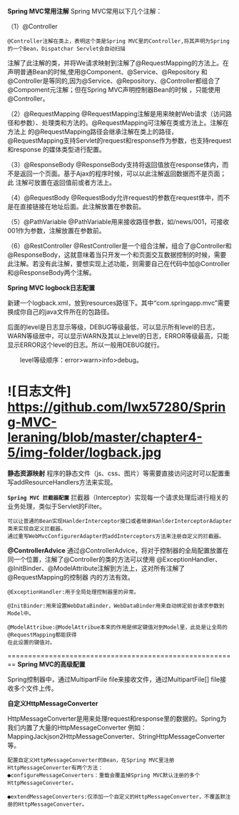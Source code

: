 **Spring MVC常用注解**
Spring MVC常用以下几个注解：

（1）@Controller

    @Controller注解在类上，表明这个类是Spring MVC里的Controller,将其声明为Spring的一个Bean，Dispatchar Servlet会自动扫描
 注解了此注解的类，并将We请求映射到注解了@RequestMapping的方法上。在声明普通Bean的时候,使用@Component、@Service、@Repository
 和@Controller是等同的,因为@Service、@Repository、@Controller都组合了@Compoment元注解；但在Spring MVC声明控制器Bean的时候
 ，只能使用@Controller。
 
（2）@RequestMapping
    @RequestMapping注解是用来映射Web请求（访问路径和参数）、处理类和方法的。@RequestMapping可注解在类或方法上。注解在方法上
 的@RequestMapping路径会继承注解在类上的路径，@RequestMapping支持Servlet的request和response作为参数，也支持request和response
 的媒体类型进行配置。
 
（3）@ResponseBody
    @ResponseBody支持将返回值放在response体内，而不是返回一个页面。基于Ajax的程序时候，可以以此注解返回数据而不是页面；此
 注解可放置在返回值前或者方法上。
 
（4）@RequestBody
    @RequestBody允许request的参数在request体中，而不是在直接链接在地址后面。此注解放置在参数前。
    
（5）@PathVariable
    @PathVariable用来接收路径参数，如/news/001，可接收001作为参数，注解放置在参数前。
    
（6）@RestController
    @RestController是一个组合注解，组合了@Controller和@ResponseBody，这就意味着当只开发一个和页面交互数据控制的时候，需要
 此注解。若没有此注解，要想实现上述功能，则需要自己在代码中加@Controller和@ResponseBody两个注解。
    
**Spring MVC logbock日志配置**

新建一个logback.xml，放到resources路径下。其中“com.springapp.mvc”需要换成你自己的java文件所在的包路径。

后面的level是日志显示等级，DEBUG等级最低，可以显示所有level的日志，WARN等级居中，可以显示WARN及其以上level的日志，ERROR等级最高，只能显示ERROR这个level的日志。所以一般用DEBUG就行。

　　level等级顺序：error>warn>info>debug。

![日志文件] https://github.com/lwx57280/Spring-MVC-leraning/blob/master/chapter4-5/img-folder/logback.jpg
=============================================================================
**静态资源映射**
程序的静态文件（js、css、图片）等需要直接访问这时可以配置重写addResourceHandlers方法来实现。

**`Spring MVC 拦截器配置`**
    拦截器（Interceptor）实现每一个请求处理后进行相关的业务处理，类似于Servlet的Filter。
    
    可以让普通的Bean实现HanlderInterceptor接口或者继承HanlderInterceptorAdapter类来实现自定义拦截器。
    通过重写WebMvcConfigurerAdapter的addInterceptors方法来注册自定义的拦截器。
    
    
**@ControllerAdvice**
    通过@ControllerAdvice，将对于控制器的全局配置放置在同一个位置，注解了@Controller的类的方法可以使用
    @ExceptionHandler、@InitBinder、@ModelAttribute注解到方法上，这对所有注解了@RequestMapping的控制器
    内的方法有效。
    
    @ExceptionHandler:用于全局处理控制器里的异常。
    
    @InitBinder:用来设置WebDataBinder，WebDataBinder用来自动绑定前台请求参数到Model中。
    
    @ModelAttribue:@ModelAttribue本来的作用是绑定键值对到Model里，此处是让全局的@RequestMapping都能获得
    在此设置的键值对。
 
========================================================
**Spring MVC的高级配置**

Spring控制器中，通过MultipartFile file来接收文件，通过MultipartFile[] file接收多个文件上传。

**自定义HttpMessageConverter**

HttpMessageConverter是用来处理request和response里的数据的。Spring为我们内置了大量的HttpMessageConverter
例如：MappingJackjson2HttpMessageConverter、StringHttpMessageConverter等。

    配置自定义HttpMessageConverter的Bean，在Spring MVC里注册HttpMessageConverter有两个方法：
    ●configureMessageConverters：重载会覆盖掉Spring MVC默认注册的多个HttpMessageConverter。
    
    ●extendMessageConverters:仅添加一个自定义的HttpMessageConverter，不覆盖默注册的HttpMessageConverter。
